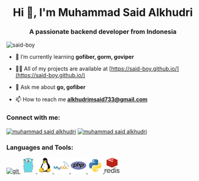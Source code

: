 <h1 align="center">Hi 👋, I'm Muhammad Said Alkhudri</h1>
<h3 align="center">A passionate backend developer from Indonesia</h3>

<p align="left"> <img src="https://komarev.com/ghpvc/?username=said-boy&label=Profile%20views&color=0e75b6&style=flat" alt="said-boy" /> </p>

- 🌱 I’m currently learning **gofiber, gorm, goviper**

- 👨‍💻 All of my projects are available at [https://said-boy.github.io/](https://said-boy.github.io/)

- 💬 Ask me about **go, gofiber**

- 📫 How to reach me **alkhudrimsaid733@gmail.com**

<h3 align="left">Connect with me:</h3>
<p align="left">
<a href="https://linkedin.com/in/muhammad said alkhudri" target="blank"><img align="center" src="https://raw.githubusercontent.com/rahuldkjain/github-profile-readme-generator/master/src/images/icons/Social/linked-in-alt.svg" alt="muhammad said alkhudri" height="30" width="40" /></a>
<a href="https://fb.com/muhammad said alkhudri" target="blank"><img align="center" src="https://raw.githubusercontent.com/rahuldkjain/github-profile-readme-generator/master/src/images/icons/Social/facebook.svg" alt="muhammad said alkhudri" height="30" width="40" /></a>
</p>

<h3 align="left">Languages and Tools:</h3>
<p align="left"> <a href="https://git-scm.com/" target="_blank" rel="noreferrer"> <img src="https://www.vectorlogo.zone/logos/git-scm/git-scm-icon.svg" alt="git" width="40" height="40"/> </a> <a href="https://golang.org" target="_blank" rel="noreferrer"> <img src="https://raw.githubusercontent.com/devicons/devicon/master/icons/go/go-original.svg" alt="go" width="40" height="40"/> </a> <a href="https://www.linux.org/" target="_blank" rel="noreferrer"> <img src="https://raw.githubusercontent.com/devicons/devicon/master/icons/linux/linux-original.svg" alt="linux" width="40" height="40"/> </a> <a href="https://www.mysql.com/" target="_blank" rel="noreferrer"> <img src="https://raw.githubusercontent.com/devicons/devicon/master/icons/mysql/mysql-original-wordmark.svg" alt="mysql" width="40" height="40"/> </a> <a href="https://www.php.net" target="_blank" rel="noreferrer"> <img src="https://raw.githubusercontent.com/devicons/devicon/master/icons/php/php-original.svg" alt="php" width="40" height="40"/> </a> <a href="https://www.python.org" target="_blank" rel="noreferrer"> <img src="https://raw.githubusercontent.com/devicons/devicon/master/icons/python/python-original.svg" alt="python" width="40" height="40"/> </a> <a href="https://redis.io" target="_blank" rel="noreferrer"> <img src="https://raw.githubusercontent.com/devicons/devicon/master/icons/redis/redis-original-wordmark.svg" alt="redis" width="40" height="40"/> </a> </p>


